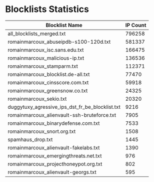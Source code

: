 # Blocklists Statistics
| Blocklist Name | IP Count |
|----|----|
| all_blocklists_merged.txt | 796258 |
| romainmarcoux_abuseipdb-s100-120d.txt | 581337 |
| romainmarcoux_isc.sans.edu.txt | 166475 |
| romainmarcoux_malicious-ip.txt | 136536 |
| romainmarcoux_stamparm.txt | 112371 |
| romainmarcoux_blocklist.de-all.txt | 77470 |
| romainmarcoux_cinsscore.com.txt | 59918 |
| romainmarcoux_greensnow.co.txt | 24325 |
| romainmarcoux_sekio.txt | 20320 |
| duggytuxy_agressive_ips_dst_fr_be_blocklist.txt | 9216 |
| romainmarcoux_alienvault-ssh-bruteforce.txt | 7905 |
| romainmarcoux_binarydefense.com.txt | 7533 |
| romainmarcoux_snort.org.txt | 1508 |
| spamhaus_drop.txt | 1445 |
| romainmarcoux_alienvault-fakelabs.txt | 1390 |
| romainmarcoux_emergingthreats.net.txt | 976 |
| romainmarcoux_projecthoneypot.org.txt | 802 |
| romainmarcoux_alienvault-georgs.txt | 595 |
